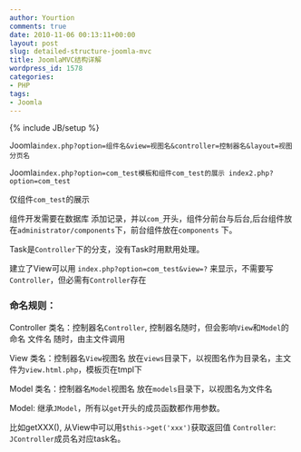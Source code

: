 ```yaml
---
author: Yourtion
comments: true
date: 2010-11-06 00:13:11+00:00
layout: post
slug: detailed-structure-joomla-mvc
title: JoomlaMVC结构详解
wordpress_id: 1578
categories:
- PHP
tags:
- Joomla
---
```

{% include JB/setup %}

Joomla```index.php?option=组件名&view=视图名&controller=控制器名&layout=视图分页名```

Joomla```index.php?option=com_test模板和组件com_test的展示 index2.php?option=com_test```

仅组件```com_test```的展示

组件开发需要在数据库 添加记录，并以```com_```开头，组件分前台与后台,后台组件放在```administrator/components```下，前台组件放在```components``` 下。

Task是```Controller```下的分支，没有Task时用默用处理。

建立了View可以用 ```index.php?option=com_test&view=?``` 来显示，不需要写```Controller```，但必需有```Controller```存在

### 命名规则：

Controller 类名：控制器名```Controller```, 控制器名随时，但会影响```View```和```Model```的命名 文件名 随时，由主文件调用

View 类名：控制器名```View```视图名 放在```views```目录下，以视图名作为目录名，主文件为```view.html.php```，模板页在tmpl下

Model 类名：控制器名```Model```视图名 放在```models```目录下，以视图名为文件名

Model: 继承```JModel```，所有以``get``开头的成员函数都作用参数。

比如getXXX(), 从View中可以用```$this->get('xxx')```获取返回值 ```Controller```: ```JController```成员名对应task名。
